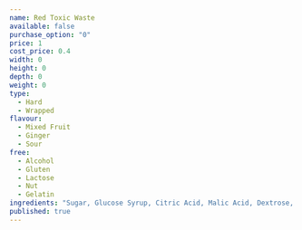 ```yaml
---
name: Red Toxic Waste
available: false
purchase_option: "0"
price: 1
cost_price: 0.4
width: 0
height: 0
depth: 0
weight: 0
type: 
  - Hard
  - Wrapped
flavour: 
  - Mixed Fruit
  - Ginger
  - Sour
free: 
  - Alcohol
  - Gluten
  - Lactose
  - Nut
  - Gelatin
ingredients: "Sugar, Glucose Syrup, Citric Acid, Malic Acid, Dextrose, Maltodextrin, Glazing Agents: Beeswax"
published: true
---
```

